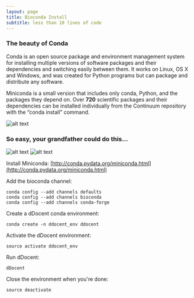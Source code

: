 ```yaml
---
layout: page
title: Bioconda Install
subtitle: less than 10 lines of code
---
```


### The beauty of Conda

Conda is an open source package and environment management system for installing multiple versions of software packages and their dependencies and switching easily between them. It works on Linux, OS X and Windows, and was created for Python programs but can package and distribute any software.

Miniconda is a small version that includes only conda, Python, and the packages they depend on. Over **720** scientific packages and their dependencies can be installed individually from the Continuum repository with the “conda install” command.

![alt text](/biocondabadge.png)

### So easy, your grandfather could do this...

![alt text](https://anaconda.org/bioconda/ddocent/badges/downloads.svg) ![alt text](https://anaconda.org/bioconda/ddocent/badges/platforms.svg)

Install Miniconda: [http://conda.pydata.org/miniconda.html](http://conda.pydata.org/miniconda.html)

Add the bioconda channel:

```
conda config --add channels defaults
conda config --add channels bioconda
conda config --add channels conda-forge
```

Create a dDocent conda environment:

```
conda create -n ddocent_env ddocent
```

Activate the dDocent environment:

```
source activate ddocent_env
```

Run dDocent:

```
dDocent
```

Close the environment when you're done:

```
source deactivate
```
